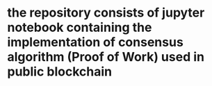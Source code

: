 # the repository consists of jupyter notebook containing the implementation of consensus algorithm (Proof of Work) used in public blockchain
